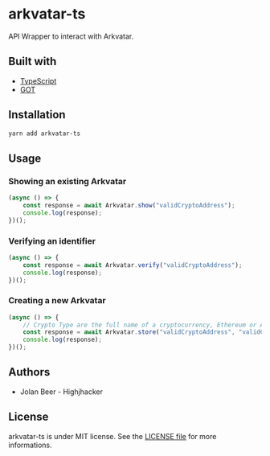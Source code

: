 # arkvatar-ts

API Wrapper to interact with Arkvatar.

## Built with

- [TypeScript](https://www.typescriptlang.org/)
- [GOT](https://github.com/sindresorhus/got)

## Installation

```bash
yarn add arkvatar-ts
```

## Usage

### Showing an existing Arkvatar

```typescript
(async () => {
    const response = await Arkvatar.show("validCryptoAddress");
    console.log(response);
})();
```

### Verifying an identifier

```typescript
(async () => {
    const response = await Arkvatar.verify("validCryptoAddress");
    console.log(response);
})();
```

### Creating a new Arkvatar

```typescript
(async () => {
    // Crypto Type are the full name of a cryptocurrency, Ethereum or Ark for example.
    const response = await Arkvatar.store("validCryptoAddress", "validCryptoType");
    console.log(response);
})();
```

## Authors

- Jolan Beer - Highjhacker

## License

arkvatar-ts is under MIT license. See the [LICENSE file](https://github.com/thegoldenhorde/arkvatar-ts/blob/master/LICENSE) for more informations.
